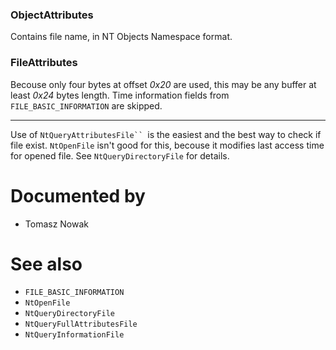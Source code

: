 ### ObjectAttributes

Contains file name, in NT Objects Namespace format.

### FileAttributes

Becouse only four bytes at offset *0x20* are used, this may be any buffer at least *0x24* bytes length. Time information fields from `FILE_BASIC_INFORMATION` are skipped.

---

Use of `NtQueryAttributesFile`` `is the easiest and the best way to check if file exist. `NtOpenFile` isn't good for this, becouse it modifies last access time for opened file. See `NtQueryDirectoryFile` for details.

# Documented by

* Tomasz Nowak

# See also

* `FILE_BASIC_INFORMATION`
* `NtOpenFile`
* `NtQueryDirectoryFile`
* `NtQueryFullAttributesFile`
* `NtQueryInformationFile`
